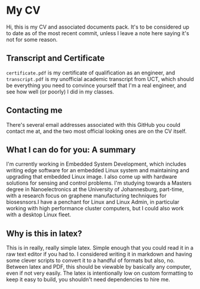 # My CV
Hi, this is my CV and associated documents pack. It's to be considered up to
date as of the most recent commit, unless I leave a note here saying it's not
for some reason.

## Transcript and Certificate
`certificate.pdf` is my certificate of qualification as an engineer, and
`transcript.pdf` is my unofficial academic transcript from UCT, which should be
everything you need to convince yourself that I'm a real engineer, and see how
well (or poorly) I did in my classes.

## Contacting me
There's several email addresses associated with this GitHub you could contact me
at, and the two most official looking ones are on the CV itself.

## What I can do for you: A summary
I'm currently working in Embedded System Development, which includes writing
edge software for an embedded Linux system and maintaining and upgrading that
embedded Linux image. I also come up with hardware solutions for sensing and
control problems. I'm studying towards a Masters degree in Nanoelectronics at
the University of Johannesburg, part-time, with a research focus on graphene
manufacturing techniques for biosesnsors.I have a penchant for Linux and Linux
Admin, in particular working with high performance cluster computers, but I
could also work with a desktop Linux fleet.

## Why is this in latex?
This is in really, really simple latex. Simple enough that you could read it in
a raw text editor if you had to. I considered writing it in markdown and having
some clever scripts to convert it to a handful of formats but also, no. Between
latex and PDF, this should be viewable by basically any computer, even if not
very easily. The latex is intentionally low on custom formatting to keep it easy
to build, you shouldn't need dependencies to hire me.

